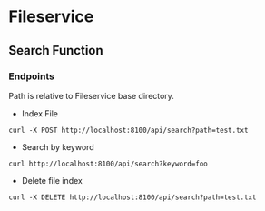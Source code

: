 # Fileservice

## Search Function

### Endpoints

Path is relative to Fileservice base directory.

- Index File

```shell script
curl -X POST http://localhost:8100/api/search?path=test.txt
```

- Search by keyword

```shell script
curl http://localhost:8100/api/search?keyword=foo
```

- Delete file index

```shell script
curl -X DELETE http://localhost:8100/api/search?path=test.txt
```
